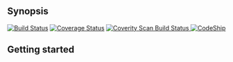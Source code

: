 ## Synopsis

[![Build Status](https://travis-ci.org/merikan/cooperation.svg?branch=develop)](https://travis-ci.org/merikan/cooperation)
[![Coverage Status](https://coveralls.io/repos/merikan/cooperation/badge.svg?branch=develop&service=github)](https://coveralls.io/github/merikan/cooperation?branch=develop)
<a href="https://scan.coverity.com/projects/merikan-cooperation">
  <img alt="Coverity Scan Build Status"
       src="https://scan.coverity.com/projects/6025/badge.svg"/>
</a>
[![CodeShip](https://codeship.com/projects/5a322090-b87a-0133-a112-725e639a8d9a/status?branch=features/add_project_features)](https://codeship.com/projects/135145)



## Getting started
  
